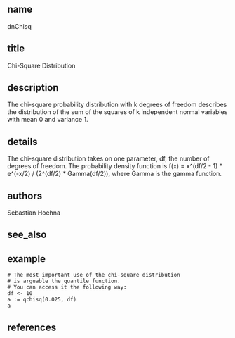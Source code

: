 ## name
dnChisq
## title
Chi-Square Distribution
## description
The chi-square probability distribution with k degrees of freedom describes the distribution of the sum of the squares of k independent normal variables with mean 0 and variance 1. 
## details
The chi-square distribution takes on one parameter, df, the number of degrees of freedom. The probability density function is f(x) = x^(df/2 - 1) * e^(-x/2) / (2^(df/2) * Gamma(df/2)), where Gamma is the gamma function.
## authors
Sebastian Hoehna
## see_also
## example
	# The most important use of the chi-square distribution
	# is arguable the quantile function.
	# You can access it the following way:
	df <- 10
	a := qchisq(0.025, df)
	a
	
## references
